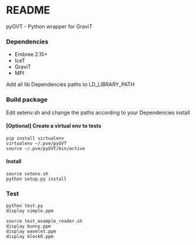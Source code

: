 # README #

pyGVT - Python wrapper for GraviT

### Dependencies

* Embree 2.15+
* IceT
* GraviT
* MPI

Add all lib Dependencies paths to LD_LIBRARY_PATH

### Build package

Edit setenv.sh and change the paths according to your Dependencies install

#### [Optional] Create a virtual env to tests
```
pip install virtualenv
virtualenv ~/.pve/pyGVT
source ~/.pve/pyGVT/bin/active
```

#### Install
```
source setenv.sh
python setup.py install
```

### Test

```
python test.py
display simple.ppm
```
```
source test_example_reader.sh
display bunny.ppm
display wavelet.ppm
display block0.ppm
```
